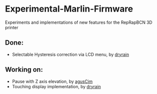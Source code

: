 Experimental-Marlin-Firmware
============================

Experiments and implementations of new features for the RepRapBCN 3D printer

Done:
--
* Selectable Hysteresis correction via LCD menu, by [dryrain]

Working on:
--
* Pause with Z axis elevation, by [agusCim]
* Touching display implementation, by [dryrain]




[dryrain]:https://github.com/dryrain
[agusCim]:https://github.com/agusCim
